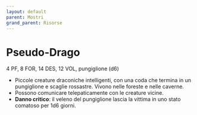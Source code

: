 ```yaml
---
layout: default
parent: Mostri
grand_parent: Risorse
---
```


# Pseudo-Drago

4 PF, 8 FOR, 14 DES, 12 VOL, pungiglione (d6)

- Piccole creature draconiche intelligenti, con una coda che termina in un pungiglione e scaglie rossastre. Vivono nelle foreste e nelle caverne.
- Possono comunicare telepaticamente con le creature vicine.
- **Danno critico**: il veleno del pungiglione lascia la vittima in uno stato comatoso per 1d6 giorni.